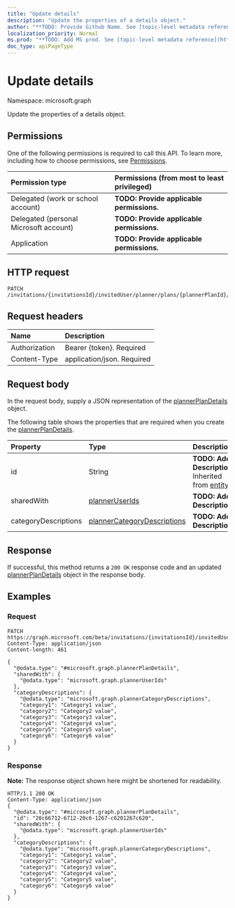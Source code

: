 ```yaml
---
title: "Update details"
description: "Update the properties of a details object."
author: "**TODO: Provide Github Name. See [topic-level metadata reference](https://msgo.azurewebsites.net/add/document/guidelines/metadata.html#topic-level-metadata)**"
localization_priority: Normal
ms.prod: "**TODO: Add MS prod. See [topic-level metadata reference](https://msgo.azurewebsites.net/add/document/guidelines/metadata.html#topic-level-metadata)**"
doc_type: apiPageType
---
```


# Update details

Namespace: microsoft.graph

Update the properties of a details object.

## Permissions
One of the following permissions is required to call this API. To learn more, including how to choose permissions, see [Permissions](/concepts/permissions-reference.md).

|Permission type|Permissions (from most to least privileged)|
|:---|:---|
|Delegated (work or school account)|**TODO: Provide applicable permissions.**|
|Delegated (personal Microsoft account)|**TODO: Provide applicable permissions.**|
|Application|**TODO: Provide applicable permissions.**|

## HTTP request
<!-- {
  "blockType": "ignored"
}
-->
``` http
PATCH /invitations/{invitationsId}/invitedUser/planner/plans/{plannerPlanId}/details
```

## Request headers
|Name|Description|
|:---|:---|
|Authorization|Bearer {token}. Required|
|Content-Type|application/json. Required|

## Request body
In the request body, supply a JSON representation of the [plannerPlanDetails](../resources/plannerplandetails.md) object.

The following table shows the properties that are required when you create the [plannerPlanDetails](../resources/plannerplandetails.md).

|Property|Type|Description|
|:---|:---|:---|
|id|String|**TODO: Add Description** Inherited from [entity](../resources/entity.md)|
|sharedWith|[plannerUserIds](../resources/planneruserids.md)|**TODO: Add Description**|
|categoryDescriptions|[plannerCategoryDescriptions](../resources/plannercategorydescriptions.md)|**TODO: Add Description**|



## Response
If successful, this method returns a `200 OK` response code and an updated [plannerPlanDetails](../resources/plannerplandetails.md) object in the response body.

## Examples

### Request
<!-- {
  "blockType": "request",
  "name": "update_details"
}
-->
``` http
PATCH https://graph.microsoft.com/beta/invitations/{invitationsId}/invitedUser/planner/plans/{plannerPlanId}/details
Content-Type: application/json
Content-length: 461

{
  "@odata.type": "#microsoft.graph.plannerPlanDetails",
  "sharedWith": {
    "@odata.type": "microsoft.graph.plannerUserIds"
  },
  "categoryDescriptions": {
    "@odata.type": "microsoft.graph.plannerCategoryDescriptions",
    "category1": "Category1 value",
    "category2": "Category2 value",
    "category3": "Category3 value",
    "category4": "Category4 value",
    "category5": "Category5 value",
    "category6": "Category6 value"
  }
}
```

### Response
**Note:** The response object shown here might be shortened for readability.
<!-- {
  "blockType": "response",
  "truncated": true
}
-->
``` http
HTTP/1.1 200 OK
Content-Type: application/json
{
  "@odata.type": "#microsoft.graph.plannerPlanDetails",
  "id": "20c66712-6712-20c6-1267-c6201267c620",
  "sharedWith": {
    "@odata.type": "microsoft.graph.plannerUserIds"
  },
  "categoryDescriptions": {
    "@odata.type": "microsoft.graph.plannerCategoryDescriptions",
    "category1": "Category1 value",
    "category2": "Category2 value",
    "category3": "Category3 value",
    "category4": "Category4 value",
    "category5": "Category5 value",
    "category6": "Category6 value"
  }
}
```

